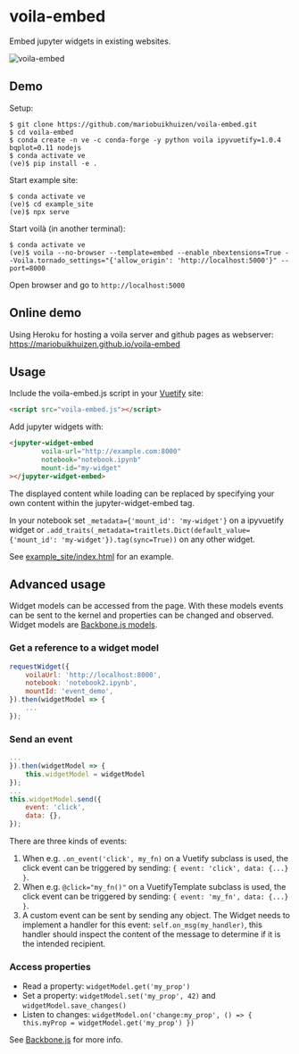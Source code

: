 # voila-embed

Embed jupyter widgets in existing websites.

![voila-embed](https://user-images.githubusercontent.com/46192475/68395799-bbfb6080-0170-11ea-84d3-90c8078e28bd.gif)

## Demo

Setup:
```
$ git clone https://github.com/mariobuikhuizen/voila-embed.git
$ cd voila-embed
$ conda create -n ve -c conda-forge -y python voila ipyvuetify=1.0.4 bqplot=0.11 nodejs
$ conda activate ve
(ve)$ pip install -e .
```

Start example site:
```
$ conda activate ve
(ve)$ cd example_site
(ve)$ npx serve
```

Start voilà (in another terminal):
```
$ conda activate ve
(ve)$ voila --no-browser --template=embed --enable_nbextensions=True --Voila.tornado_settings="{'allow_origin': 'http://localhost:5000'}" --port=8000
```

Open browser and go to `http://localhost:5000`

## Online demo
Using Heroku for hosting a voila server and github pages as webserver: https://mariobuikhuizen.github.io/voila-embed

## Usage

Include the voila-embed.js script in your [Vuetify](https://v15.vuetifyjs.com/en/) site:
```html
<script src="voila-embed.js"></script>
```

Add jupyter widgets with:
```html
<jupyter-widget-embed
        voila-url="http://example.com:8000"
        notebook="notebook.ipynb"
        mount-id="my-widget"
></jupyter-widget-embed>
```

The displayed content while loading can be replaced by specifying your own content within the
jupyter-widget-embed tag.

In your notebook set `_metadata={'mount_id': 'my-widget'}` on a ipyvuetify widget or
`.add_traits(_metadata=traitlets.Dict(default_value={'mount_id': 'my-widget'}).tag(sync=True))` on
any other widget.

See [example_site/index.html](example_site/index.html) for an example.

## Advanced usage

Widget models can be accessed from the page. With these models events can be sent to the kernel and
properties can be changed and observed. Widget models are [Backbone.js models](https://backbonejs.org/#Model).

### Get a reference to a widget model
```javascript
requestWidget({
    voilaUrl: 'http://localhost:8000',
    notebook: 'notebook2.ipynb',
    mountId: 'event_demo',
}).then(widgetModel => {
    ...
});
```

### Send an event
```javascript
...
}).then(widgetModel => {
    this.widgetModel = widgetModel
});
...
this.widgetModel.send({
    event: 'click',
    data: {},
});
```
There are three kinds of events:
1. When e.g. `.on_event('click', my_fn)` on a Vuetify subclass is used, the click event can be
   triggered by sending: `{ event: 'click', data: {...} }`.
2. When e.g. `@click="my_fn()"` on a VuetifyTemplate subclass is used, the click event can be
   triggered by sending: `{ event: 'my_fn', data: {...} }`.
3. A custom event can be sent by sending any object. The Widget needs to implement a handler for
   this event: `self.on_msg(my_handler)`, this handler should inspect the content of the message to
   determine if it is the intended recipient.

### Access properties
* Read a property: `widgetModel.get('my_prop')`
* Set a property: `widgetModel.set('my_prop', 42)` and `widgetModel.save_changes()` 
* Listen to changes: `widgetModel.on('change:my_prop', () =>
  { this.myProp = widgetModel.get('my_prop') })`

See [Backbone.js](https://backbonejs.org/#Model) for more info.
